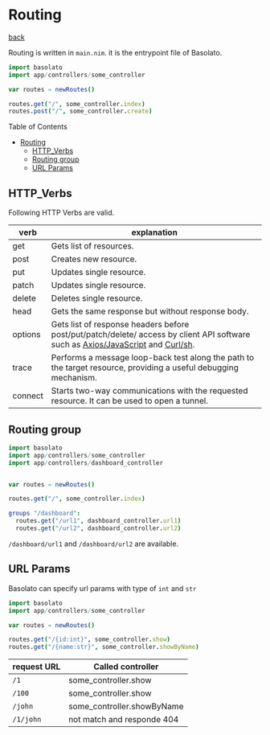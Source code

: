 Routing
===
[back](../../README.md)

Routing is written in `main.nim`. it is the entrypoint file of Basolato.
```nim
import basolato
import app/controllers/some_controller

var routes = newRoutes()

routes.get("/", some_controller.index)
routes.post("/", some_controller.create)
```

Table of Contents

<!--ts-->
   * [Routing](#routing)
      * [HTTP_Verbs](#http_verbs)
      * [Routing group](#routing-group)
      * [URL Params](#url-params)

<!-- Added by: root, at: Mon Apr 19 03:31:19 UTC 2021 -->

<!--te-->


## HTTP_Verbs
Following HTTP Verbs are valid.

|verb|explanation|
|---|---|
|get|Gets list of resources.|
|post|Creates new resource.|
|put|Updates single resource.|
|patch|Updates single resource.|
|delete|Deletes single resource.|
|head|Gets the same response but without response body.|
|options|Gets list of response headers before post/put/patch/delete/ access by client API software such as [Axios/JavaScript](https://github.com/axios/axios) and [Curl/sh](https://curl.haxx.se/).|
|trace|Performs a message loop-back test along the path to the target resource, providing a useful debugging mechanism.|
|connect|Starts two-way communications with the requested resource. It can be used to open a tunnel.|

## Routing group
```nim
import basolato
import app/controllers/some_controller
import app/controllers/dashboard_controller


var routes = newRoutes()

routes.get("/", some_controller.index)

groups "/dashboard":
  routes.get("/url1", dashboard_controller.url1)
  routes.get("/url2", dashboard_controller.url2)
```
`/dashboard/url1` and `/dashboard/url2` are available.

## URL Params
Basolato can specify url params with type of `int` and `str`

```nim
import basolato
import app/controllers/some_controller

var routes = newRoutes()

routes.get("/{id:int}", some_controller.show)
routes.get("/{name:str}", some_controller.showByName)
```

|request URL|Called controller|
|---|---|
|`/1`|some_controller.show|
|`/100`|some_controller.show|
|`/john`|some_controller.showByName|
|`/1/john`|not match and responde 404|
